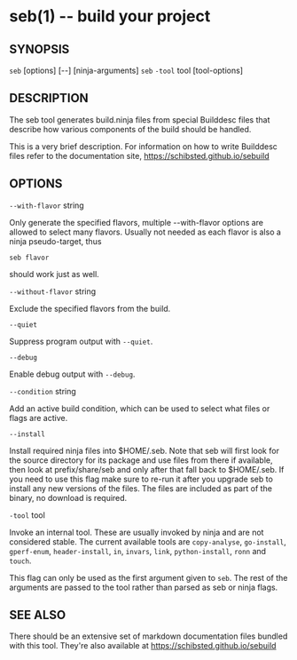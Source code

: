 seb(1) -- build your project
============================

## SYNOPSIS

`seb` [options] [--] [ninja-arguments]
`seb` `-tool` tool [tool-options]

## DESCRIPTION

The seb tool generates build.ninja files from special Builddesc files that
describe how various components of the build should be handled.

This is a very brief description. For information on how to write Builddesc
files refer to the documentation site, https://schibsted.github.io/sebuild

## OPTIONS

`--with-flavor` string

  Only generate the specified flavors, multiple --with-flavor options are
  allowed to select many flavors. Usually not needed as each flavor is also a
  ninja pseudo-target, thus

    seb flavor

  should work just as well.

`--without-flavor` string

  Exclude the specified flavors from the build.

`--quiet`

  Suppress program output with `--quiet`.

`--debug`

  Enable debug output with `--debug`.

`--condition` string

  Add an active build condition, which can be used to select what files
  or flags are active.

`--install`

  Install required ninja files into $HOME/.seb. Note that seb will first
  look for the source directory for its package and use files from there
  if available, then look at prefix/share/seb and only after that fall
  back to $HOME/.seb.
  If you need to use this flag make sure to re-run it after you upgrade
  seb to install any new versions of the files. The files are included
  as part of the binary, no download is required.

`-tool` tool

  Invoke an internal tool. These are usually invoked by ninja and are not
  considered stable.
  The current available tools are `copy-analyse`, `go-install`, `gperf-enum`,
  `header-install`, `in`, `invars`, `link`, `python-install`, `ronn` and
  `touch`.

  This flag can only be used as the first argument given to `seb`. The rest of
  the arguments are passed to the tool rather than parsed as seb or ninja
  flags.

## SEE ALSO

There should be an extensive set of markdown documentation files bundled with
this tool. They're also available at https://schibsted.github.io/sebuild
